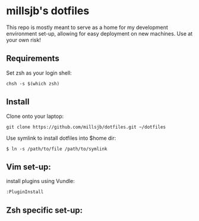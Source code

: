 millsjb's dotfiles
===================

This repo is mostly meant to serve as a home for my development environment set-up, allowing for easy deployment on new machines. Use at your own risk!

Requirements
------------

Set zsh as your login shell:

    chsh -s $(which zsh)

Install
-------

Clone onto your laptop:

    git clone https://github.com/millsjb/dotfiles.git ~/dotfiles

Use symlink to install dotfiles into $home dir:

    $ ln -s /path/to/file /path/to/symlink

Vim set-up:
----------------------------

install plugins using Vundle:

    :PluginInstall
    
Zsh specific set-up:
----------------------------

